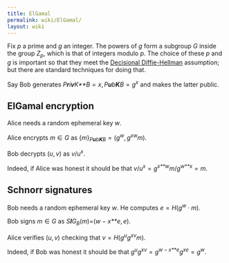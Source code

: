 ```yaml
---
title: ElGamal
permalink: wiki/ElGamal/
layout: wiki
---
```


Fix *p* a prime and *g* an integer. The powers of *g* form a subgroup
*G* inside the group *Z*<sub>*p*</sub>, which is that of integers modulo
*p*. The choice of these *p* and *g* is important so that they meet the
[Decisional
Diffie-Hellman](http://en.wikipedia.org/wiki/Decisional_Diffie%E2%80%93Hellman_assumption)
assumption; but there are standard techniques for doing that.

Say Bob generates
*P**r**i**v**K**B* = *x*, *P**u**b**K**B* = *g*<sup>*x*</sup> and makes
the latter public.

ElGamal encryption
------------------

Alice needs a random ephemeral key *w*.

  
Alice encrypts *m* ∈ *G* as
{*m*}<sub>*P**u**b**K**B*</sub> = (*g*<sup>*w*</sup>, *g*<sup>*x*</sup><sup>*w*</sup>*m*).

Bob decrypts (*u*, *v*) as *v*/*u*<sup>*x*</sup>.

Indeed, if Alice was honest it should be that
*v*/*u*<sup>*x*</sup> = *g*<sup>*x**w*</sup>*m*/*g*<sup>*w**x*</sup> = *m*.

Schnorr signatures
------------------

Bob needs a random ephemeral key *w*. He computes
*e* = *H*(*g*<sup>*w*</sup> ⋅ *m*).

  
Bob signs *m* ∈ *G* as *S**I**G*<sub>*B*</sub>(*m*)=(*w* − *x**e*, *e*).

Alice verifies (*u*, *v*) checking that
*v* = *H*(*g*<sup>*u*</sup>*g*<sup>*x*</sup><sup>*v*</sup>*m*).

Indeed, if Bob was honest it should be that
*g*<sup>*u*</sup>*g*<sup>*x*</sup><sup>*v*</sup> = *g*<sup>*w* − *x**e*</sup>*g*<sup>*x*</sup><sup>*e*</sup> = *g*<sup>*w*</sup>.


